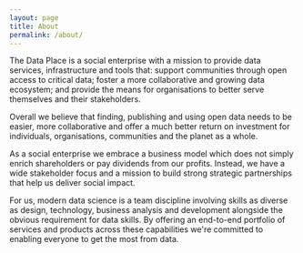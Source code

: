 ```yaml
---
layout: page
title: About
permalink: /about/
---
```


The Data Place is a social enterprise with a mission to provide data services, infrastructure and tools that: support communities through open access to critical data; foster a more collaborative and growing data ecosystem; and provide the means for organisations to better serve themselves and their stakeholders.

Overall we believe that finding, publishing and using open data needs to be easier, more collaborative and offer a much better return on investment for individuals, organisations, communities and the planet as a whole.

As a social enterprise we embrace a business model which does not simply enrich
shareholders or pay dividends from our profits. Instead, we have a wide stakeholder focus and a mission to build strong strategic partnerships that help us deliver social impact.

For us, modern data science is a team discipline involving skills as diverse as design, technology, business analysis and development alongside the obvious requirement for data skills. By offering an end-to-end portfolio of services and products across these capabilities we're committed to enabling everyone to get the most from data.